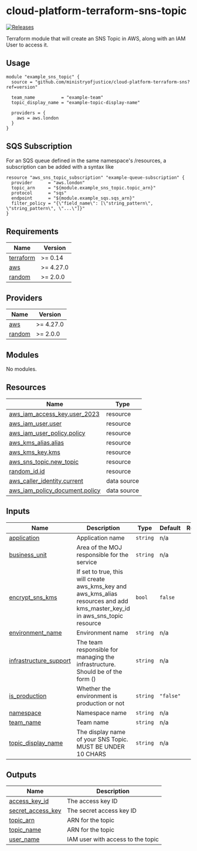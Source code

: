 # cloud-platform-terraform-sns-topic

[![Releases](https://img.shields.io/github/release/ministryofjustice/cloud-platform-terraform-sns-topic.svg)](https://github.com/ministryofjustice/cloud-platform-terraform-sns-topic/releases)

Terraform module that will create an SNS Topic in AWS, along with an IAM User to access it.

## Usage

```hcl
module "example_sns_topic" {
  source = "github.com/ministryofjustice/cloud-platform-terraform-sns?ref=version"

  team_name          = "example-team"
  topic_display_name = "example-topic-display-name"
  
  providers = {
    aws = aws.london
  }
}
```

## SQS Subscription

For an SQS queue defined in the same namespace's /resources, a subscription can be added with a syntax like

```hcl
resource "aws_sns_topic_subscription" "example-queue-subscription" {
  provider      = "aws.london"
  topic_arn     = "${module.example_sns_topic.topic_arn}"
  protocol      = "sqs"
  endpoint      = "${module.example_sqs.sqs_arn}"
  filter_policy = "{\"field_name\": [\"string_pattern\", \"string_pattern\", \"...\"]}"
}
```

<!-- BEGIN_TF_DOCS -->
## Requirements

| Name | Version |
|------|---------|
| <a name="requirement_terraform"></a> [terraform](#requirement\_terraform) | >= 0.14 |
| <a name="requirement_aws"></a> [aws](#requirement\_aws) | >= 4.27.0 |
| <a name="requirement_random"></a> [random](#requirement\_random) | >= 2.0.0 |

## Providers

| Name | Version |
|------|---------|
| <a name="provider_aws"></a> [aws](#provider\_aws) | >= 4.27.0 |
| <a name="provider_random"></a> [random](#provider\_random) | >= 2.0.0 |

## Modules

No modules.

## Resources

| Name | Type |
|------|------|
| [aws_iam_access_key.user_2023](https://registry.terraform.io/providers/hashicorp/aws/latest/docs/resources/iam_access_key) | resource |
| [aws_iam_user.user](https://registry.terraform.io/providers/hashicorp/aws/latest/docs/resources/iam_user) | resource |
| [aws_iam_user_policy.policy](https://registry.terraform.io/providers/hashicorp/aws/latest/docs/resources/iam_user_policy) | resource |
| [aws_kms_alias.alias](https://registry.terraform.io/providers/hashicorp/aws/latest/docs/resources/kms_alias) | resource |
| [aws_kms_key.kms](https://registry.terraform.io/providers/hashicorp/aws/latest/docs/resources/kms_key) | resource |
| [aws_sns_topic.new_topic](https://registry.terraform.io/providers/hashicorp/aws/latest/docs/resources/sns_topic) | resource |
| [random_id.id](https://registry.terraform.io/providers/hashicorp/random/latest/docs/resources/id) | resource |
| [aws_caller_identity.current](https://registry.terraform.io/providers/hashicorp/aws/latest/docs/data-sources/caller_identity) | data source |
| [aws_iam_policy_document.policy](https://registry.terraform.io/providers/hashicorp/aws/latest/docs/data-sources/iam_policy_document) | data source |

## Inputs

| Name | Description | Type | Default | Required |
|------|-------------|------|---------|:--------:|
| <a name="input_application"></a> [application](#input\_application) | Application name | `string` | n/a | yes |
| <a name="input_business_unit"></a> [business\_unit](#input\_business\_unit) | Area of the MOJ responsible for the service | `string` | n/a | yes |
| <a name="input_encrypt_sns_kms"></a> [encrypt\_sns\_kms](#input\_encrypt\_sns\_kms) | If set to true, this will create aws\_kms\_key and aws\_kms\_alias resources and add kms\_master\_key\_id in aws\_sns\_topic resource | `bool` | `false` | no |
| <a name="input_environment_name"></a> [environment\_name](#input\_environment\_name) | Environment name | `string` | n/a | yes |
| <a name="input_infrastructure_support"></a> [infrastructure\_support](#input\_infrastructure\_support) | The team responsible for managing the infrastructure. Should be of the form <team-name> (<team-email>) | `string` | n/a | yes |
| <a name="input_is_production"></a> [is\_production](#input\_is\_production) | Whether the environment is production or not | `string` | `"false"` | no |
| <a name="input_namespace"></a> [namespace](#input\_namespace) | Namespace name | `string` | n/a | yes |
| <a name="input_team_name"></a> [team\_name](#input\_team\_name) | Team name | `string` | n/a | yes |
| <a name="input_topic_display_name"></a> [topic\_display\_name](#input\_topic\_display\_name) | The display name of your SNS Topic. MUST BE UNDER 10 CHARS | `string` | n/a | yes |

## Outputs

| Name | Description |
|------|-------------|
| <a name="output_access_key_id"></a> [access\_key\_id](#output\_access\_key\_id) | The access key ID |
| <a name="output_secret_access_key"></a> [secret\_access\_key](#output\_secret\_access\_key) | The secret access key ID |
| <a name="output_topic_arn"></a> [topic\_arn](#output\_topic\_arn) | ARN for the topic |
| <a name="output_topic_name"></a> [topic\_name](#output\_topic\_name) | ARN for the topic |
| <a name="output_user_name"></a> [user\_name](#output\_user\_name) | IAM user with access to the topic |
<!-- END_TF_DOCS -->

